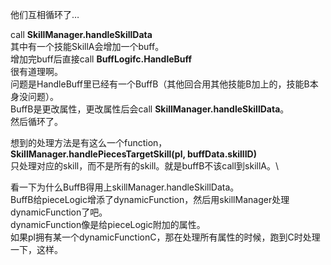 他们互相循环了…

call **SkillManager.handleSkillData**\
其中有一个技能SkillA会增加一个buff。\
增加完buff后直接call **BuffLogifc.HandleBuff**\
很有道理啊。\
问题是HandleBuff里已经有一个BuffB（其他回合用其他技能B加上的，技能B本身没问题）。\
BuffB是更改属性，更改属性后会call **SkillManager.handleSkillData**。\
然后循环了。

想到的处理方法是有这么一个function，**SkillManager.handlePiecesTargetSkill(pl, buffData.skillID)**\
只处理对应的skill，而不是所有的skill。就是buffB不该call到skillA。\

看一下为什么BuffB得用上skillManager.handleSkillData。\
BuffB给pieceLogic增添了dynamicFunction，然后用skillManager处理dynamicFunction了吧。\
dynamicFunction像是给pieceLogic附加的属性。\
如果pl拥有某一个dynamicFunctionC，那在处理所有属性的时候，跑到C时处理一下，这样。
